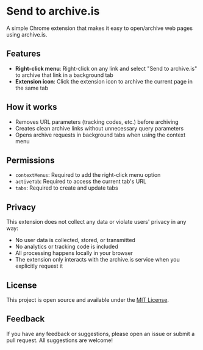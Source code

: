 # Send to archive.is

A simple Chrome extension that makes it easy to open/archive web pages using archive.is.

## Features

- **Right-click menu**: Right-click on any link and select "Send to archive.is" to archive that link in a background tab
- **Extension icon**: Click the extension icon to archive the current page in the same tab

## How it works

- Removes URL parameters (tracking codes, etc.) before archiving
- Creates clean archive links without unnecessary query parameters
- Opens archive requests in background tabs when using the context menu

## Permissions

- `contextMenus`: Required to add the right-click menu option
- `activeTab`: Required to access the current tab's URL
- `tabs`: Required to create and update tabs

## Privacy

This extension does not collect any data or violate users' privacy in any way:

- No user data is collected, stored, or transmitted
- No analytics or tracking code is included
- All processing happens locally in your browser
- The extension only interacts with the archive.is service when you explicitly request it

## License

This project is open source and available under the [MIT License](LICENSE).

## Feedback

If you have any feedback or suggestions, please open an issue or submit a pull request. All suggestions are welcome!
